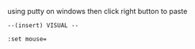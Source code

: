 
using putty on windows then click right button to paste 


```
--(insert) VISUAL --
```

```vim
:set mouse=
```

